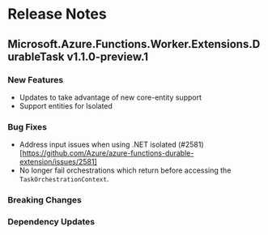 # Release Notes

## Microsoft.Azure.Functions.Worker.Extensions.DurableTask v1.1.0-preview.1

### New Features

- Updates to take advantage of new core-entity support
- Support entities for Isolated

### Bug Fixes

- Address input issues when using .NET isolated (#2581)[https://github.com/Azure/azure-functions-durable-extension/issues/2581]
- No longer fail orchestrations which return before accessing the `TaskOrchestrationContext`.

### Breaking Changes

### Dependency Updates
